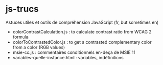 js-trucs
========


Astuces utiles et outils de compréhension JavaScript 
(fr, but sometimes en)

* colorContrastCalculation.js : to calculate contrast ratio from WCAG 2 formula
* colorToContrastedColor.js : to get a contrasted complementary color from a color (RGB values)
* msie-cc.js : commentaires conditionnels en-deça de MSIE 11
* variables-quelle-instance.html : variables, indéfinitions 
